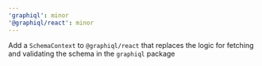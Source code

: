 ```yaml
---
'graphiql': minor
'@graphiql/react': minor
---
```


Add a `SchemaContext` to `@graphiql/react` that replaces the logic for fetching and validating the schema in the `graphiql` package
